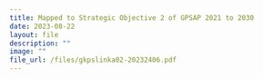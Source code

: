 ```yaml
---
title: Mapped to Strategic Objective 2 of GPSAP 2021 to 2030
date: 2023-08-22
layout: file
description: ""
image: ""
file_url: /files/gkpslinka02-20232406.pdf
---
```

